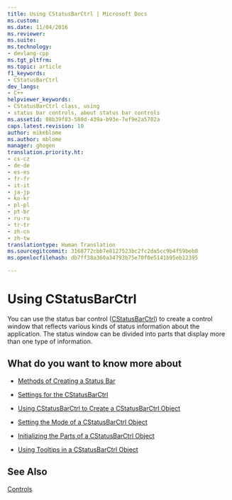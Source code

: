 ```yaml
---
title: Using CStatusBarCtrl | Microsoft Docs
ms.custom: 
ms.date: 11/04/2016
ms.reviewer: 
ms.suite: 
ms.technology:
- devlang-cpp
ms.tgt_pltfrm: 
ms.topic: article
f1_keywords:
- CStatusBarCtrl
dev_langs:
- C++
helpviewer_keywords:
- CStatusBarCtrl class, using
- status bar controls, about status bar controls
ms.assetid: 08b39f83-580d-439a-b93e-7ef9e2a5702a
caps.latest.revision: 10
author: mikeblome
ms.author: mblome
manager: ghogen
translation.priority.ht:
- cs-cz
- de-de
- es-es
- fr-fr
- it-it
- ja-jp
- ko-kr
- pl-pl
- pt-br
- ru-ru
- tr-tr
- zh-cn
- zh-tw
translationtype: Human Translation
ms.sourcegitcommit: 3168772cbb7e8127523bc2fc2da5cc9b4f59beb8
ms.openlocfilehash: db7ff38a360a34793b75e70f0e5141b95eb12395

---
```

# Using CStatusBarCtrl
You can use the status bar control ([CStatusBarCtrl](../mfc/reference/cstatusbarctrl-class.md)) to create a control window that reflects various kinds of status information about the application. The status window can be divided into parts that display more than one type of information.  
  
## What do you want to know more about  
  
-   [Methods of Creating a Status Bar](../mfc/methods-of-creating-a-status-bar.md)  
  
-   [Settings for the CStatusBarCtrl](../mfc/settings-for-the-cstatusbarctrl.md)  
  
-   [Using CStatusBarCtrl to Create a CStatusBarCtrl Object](../mfc/using-cstatusbarctrl-to-create-a-cstatusbarctrl-object.md)  
  
-   [Setting the Mode of a CStatusBarCtrl Object](../mfc/setting-the-mode-of-a-cstatusbarctrl-object.md)  
  
-   [Initializing the Parts of a CStatusBarCtrl Object](../mfc/initializing-the-parts-of-a-cstatusbarctrl-object.md)  
  
-   [Using Tooltips in a CStatusBarCtrl Object](../mfc/using-tooltips-in-a-cstatusbarctrl-object.md)  
  
## See Also  
 [Controls](../mfc/controls-mfc.md)




<!--HONumber=Jan17_HO1-->


